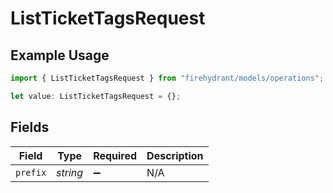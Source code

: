# ListTicketTagsRequest

## Example Usage

```typescript
import { ListTicketTagsRequest } from "firehydrant/models/operations";

let value: ListTicketTagsRequest = {};
```

## Fields

| Field              | Type               | Required           | Description        |
| ------------------ | ------------------ | ------------------ | ------------------ |
| `prefix`           | *string*           | :heavy_minus_sign: | N/A                |